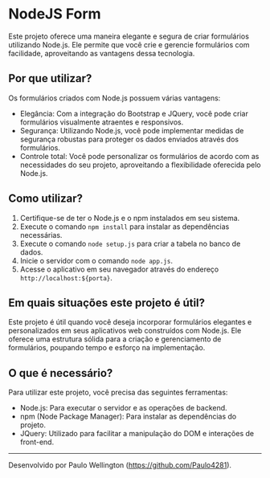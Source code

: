 # NodeJS Form

Este projeto oferece uma maneira elegante e segura de criar formulários utilizando Node.js. Ele permite que você crie e gerencie formulários com facilidade, aproveitando as vantagens dessa tecnologia.

## Por que utilizar?

Os formulários criados com Node.js possuem várias vantagens:

- Elegância: Com a integração do Bootstrap e JQuery, você pode criar formulários visualmente atraentes e responsivos.
- Segurança: Utilizando Node.js, você pode implementar medidas de segurança robustas para proteger os dados enviados através dos formulários.
- Controle total: Você pode personalizar os formulários de acordo com as necessidades do seu projeto, aproveitando a flexibilidade oferecida pelo Node.js.

## Como utilizar?

1. Certifique-se de ter o Node.js e o npm instalados em seu sistema.
2. Execute o comando `npm install` para instalar as dependências necessárias.
3. Execute o comando `node setup.js` para criar a tabela no banco de dados.
4. Inicie o servidor com o comando `node app.js`.
5. Acesse o aplicativo em seu navegador através do endereço `http://localhost:${porta}`.

## Em quais situações este projeto é útil?

Este projeto é útil quando você deseja incorporar formulários elegantes e personalizados em seus aplicativos web construídos com Node.js. Ele oferece uma estrutura sólida para a criação e gerenciamento de formulários, poupando tempo e esforço na implementação.

## O que é necessário?

Para utilizar este projeto, você precisa das seguintes ferramentas:

- Node.js: Para executar o servidor e as operações de backend.
- npm (Node Package Manager): Para instalar as dependências do projeto.
- JQuery: Utilizado para facilitar a manipulação do DOM e interações de front-end.

---

Desenvolvido por Paulo Wellington (https://github.com/Paulo4281).
